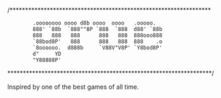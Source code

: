 /*****************************************************************

            .oooooooo oooo d8b oooo  oooo   .ooooo.
            888' `88b  `888""8P `888  `888  d88' `88b
            888   888   888      888   888  888ooo888
            `88bod8P'   888      888   888  888    .o
            `8oooooo.  d888b     `V88V"V8P' `Y8bod8P'
            d"     YD
            "Y88888P'

******************************************************************/

Inspired by one of the best games of all time.
